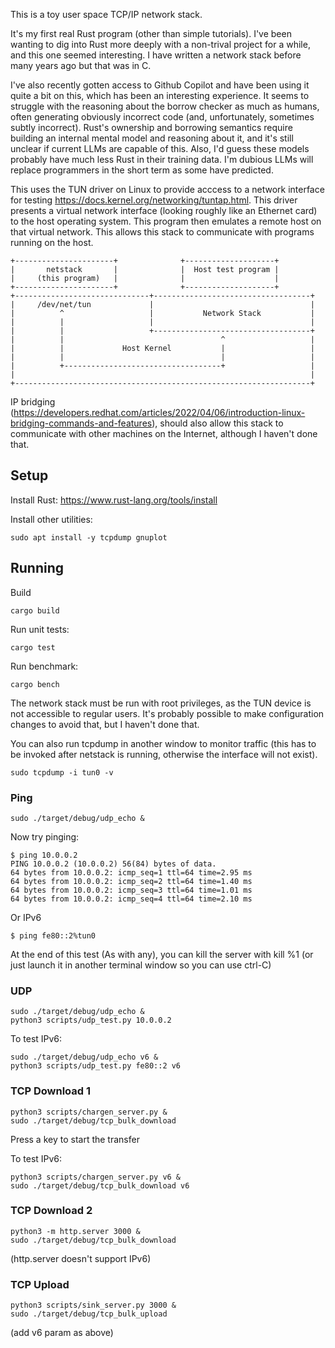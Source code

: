 This is a toy user space TCP/IP network stack.

It's my first real Rust program (other than simple tutorials). I've
been wanting to dig into Rust more deeply with a non-trival project
for a while, and this one seemed interesting. I have written a network
stack before many years ago but that was in C.

I've also recently gotten access to Github Copilot and have been using it
quite a bit on this, which has been an interesting experience. It seems to
struggle with the reasoning about the borrow checker as much as humans, often
generating obviously incorrect code (and, unfortunately, sometimes subtly
incorrect). Rust's ownership and borrowing semantics require building an
internal mental model and reasoning about it, and it's still unclear if
current LLMs are capable of this. Also, I'd guess these models probably have
much less Rust in their training data. I'm dubious LLMs will replace
programmers in the short term as some have predicted.

This uses the TUN driver on Linux to provide acccess to a network
interface for testing <https://docs.kernel.org/networking/tuntap.html>.
This driver presents a virtual network interface (looking roughly like an
Ethernet card) to the host operating system. This program then emulates a
remote host on that virtual network. This allows this stack to communicate
with programs running on the host.

    +----------------------+              +--------------------+
    |       netstack       |              |  Host test program |
    |     (this program)   |              |                    |
    +----------------------+              +--------------------+
    +------------------------------+-----------------------------------+
    |     /dev/net/tun             |                                   |
    |          ^                   |           Network Stack           |
    |          |                   |                                   |
    |          |                   +-----------------------------------+
    |          |                                   ^                   |
    |          |             Host Kernel           |                   |
    |          |                                   |                   |
    |          +-----------------------------------+                   |
    |                                                                  |
    +------------------------------------------------------------------+

IP bridging (<https://developers.redhat.com/articles/2022/04/06/introduction-linux-bridging-commands-and-features>),
should also allow this stack to communicate with other machines on the
Internet, although I haven't done that.

## Setup

Install Rust: <https://www.rust-lang.org/tools/install>

Install other utilities:

    sudo apt install -y tcpdump gnuplot

## Running

Build

    cargo build

Run unit tests:

    cargo test

Run benchmark:

    cargo bench

The network stack must be run with root privileges, as the TUN device is
not accessible to regular users. It's probably possible to make configuration
changes to avoid that, but I haven't done that.

You can also run tcpdump in another window to monitor traffic (this has to be
invoked after netstack is running, otherwise the interface will not exist).

    sudo tcpdump -i tun0 -v

### Ping

    sudo ./target/debug/udp_echo &

Now try pinging:

    $ ping 10.0.0.2
    PING 10.0.0.2 (10.0.0.2) 56(84) bytes of data.
    64 bytes from 10.0.0.2: icmp_seq=1 ttl=64 time=2.95 ms
    64 bytes from 10.0.0.2: icmp_seq=2 ttl=64 time=1.40 ms
    64 bytes from 10.0.0.2: icmp_seq=3 ttl=64 time=1.01 ms
    64 bytes from 10.0.0.2: icmp_seq=4 ttl=64 time=2.10 ms

Or IPv6

    $ ping fe80::2%tun0

At the end of this test (As with any), you can kill the server
with kill %1 (or just launch it in another terminal window so
you can use ctrl-C)

### UDP

    sudo ./target/debug/udp_echo &
    python3 scripts/udp_test.py 10.0.0.2

To test IPv6:

    sudo ./target/debug/udp_echo v6 &
    python3 scripts/udp_test.py fe80::2 v6

### TCP Download 1

    python3 scripts/chargen_server.py &
    sudo ./target/debug/tcp_bulk_download

Press a key to start the transfer

To test IPv6:

    python3 scripts/chargen_server.py v6 &
    sudo ./target/debug/tcp_bulk_download v6

### TCP Download 2

    python3 -m http.server 3000 &
    sudo ./target/debug/tcp_bulk_download

(http.server doesn't support IPv6)

### TCP Upload

    python3 scripts/sink_server.py 3000 &
    sudo ./target/debug/tcp_bulk_upload

(add v6 param as above)

